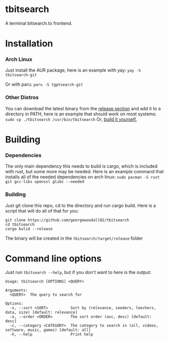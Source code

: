 # tbitsearch
A terminal bitsearch.to frontend.

# Installation

### Arch Linux
Just install the AUR package, here is an example with yay:
`yay -S tbitsearch-git`

Or with paru:
`paru -S tgptsearch-git`

### Other Distros
You can download the latest binary from the [release section](https://github.com/georgewoodall82/tbitsearch/releases) and add it to a directory in PATH, here is an example that should work on most systems:
`sudo cp ./tbitsearch /usr/bin/tbitsearch`
Or, [build it yourself.](#building-1)

# Building
### Dependencies
The only main dependency this needs to build is cargo, which is included with rust, but some more may be needed. Here is an example command that installs all of the needed dependencies on arch linux:
`sudo pacman -S rust git gcc-libs openssl glibc --needed`
### Building
Just git clone this repo, cd to the directory and run cargo build. Here is a script that will do all of that for you:
```
git clone https://github.com/georgewoodall82/tbitsearch
cd tbitsearch
cargo bulid --release
```
The binary will be created in the `tbitsearch/target/release` folder

# Command line options
Just run `tbitsearch --help`, but if you don't want to here is the output:
```
Usage: tbitsearch [OPTIONS] <QUERY>

Arguments:
  <QUERY>  The query to search for

Options:
  -s, --sort <SORT>          Sort by (relevance, seeders, leechers, data, size) [default: relevance]
  -o, --order <ORDER>        The sort order (asc, desc) [default: desc]
  -c, --category <CATEGORY>  The category to search in (all, videos, software, music, games) [default: all]
  -h, --help                 Print help
```

